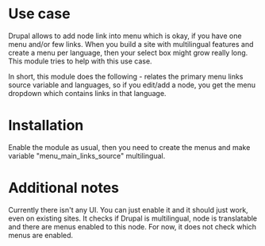 Use case
========
Drupal allows to add node link into menu which is okay, 
if you have one menu and/or few links. When you build a site with 
multilingual features and create a menu per language, 
then your select box might grow really long. This module tries to help with 
this use case.

In short, this module does the following - relates the primary menu links source
variable and languages, so if you edit/add a node, 
you get the menu dropdown which contains links in that language.

Installation
============
Enable the module as usual, then you need to create the menus and 
make variable "menu_main_links_source" multilingual.

Additional notes
================
Currently there isn't any UI. You can just enable it and it should just work, 
even on existing sites. It checks if Drupal is multilingual, 
node is translatable and there are menus enabled to this node. 
For now, it does not check which menus are enabled.
